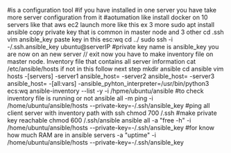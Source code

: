 #is a configuration tool
#if you have installed in one server you have take more server configuration from it
#aotumation like install docker on 10 servers like that
aws ec2
launch more like this ex 3 more
sudo apt install ansible
copy private key that is common in master node and 3 other
cd .ssh
vim ansible_key 
paste key in this esc:wq
cd ../
sudo ssh -i -/.ssh.ansible_key ubuntu@serverIP #private key name is ansible_key
you are now on an new server // exit
now you have to make inventory file on master node. Inventory file that contains all server information 
cat /etc/ansible/hosts if not in this follow next step
mkdir ansible
cd ansible
vim hosts
    -[servers]
    -server1 ansible_host=<severIP>
    -server2 ansible_host=<severIP>
    -server3 ansible_host=<severIP>
    -[all:vars]
    -ansible_pyhton_interpreter=/usr/bin/python3
    ecs:wq
ansible-inventory --list -y -i /hpme/ubuntu/ansible #to check inventory file is running or not
ansible all -m ping -i /home/ubuntu/ansible/hosts --private-key=-/.ssh/ansible_key #ping all client server with inventory path with ssh
chmod 700 /.ssh #make private key reachable
chmod 600 /.ssh/ansible
ansible all -a "free -h" -i /home/ubuntu/ansible/hosts --private-key=-/.ssh/ansible_key #for know how much RAM are in 
ansible servers -a "uptime" -i /home/ubuntu/ansible/hosts --private-key=-/.ssh/ansible_key


